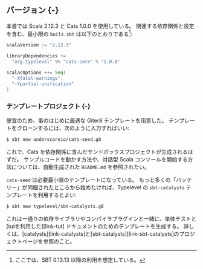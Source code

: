 ## バージョン {-}

本書では Scala 2.12.3 と Cats 1.0.0 を使用している。
関連する依存関係と設定を含む、最小限の `buils.sbt` は以下のとおりである[^sbt-version]:

```scala
scalaVersion := "2.12.3"

libraryDependencies +=
  "org.typelevel" %% "cats-core" % "1.0.0"

scalacOptions ++= Seq(
  "-Xfatal-warnings",
  "-Ypartial-unification"
)
```

[^sbt-version]: ここでは、SBT 0.13.13 以降の利用を想定している。

### テンプレートプロジェクト {-}

便宜のため、事のはじめに最適な Giter8 テンプレートを用意した。
テンプレートをクローンするには、次のように入力すればいい:

```bash
$ sbt new underscoreio/cats-seed.g8
```

これで、Cats を依存関係に含んだサンドボックスプロジェクトが生成されるはずだ。
サンプルコードを動かす方法や、対話型 Scala コンソールを開始する方法については、自動生成された `README.md` を参照されたい。

`cats-seed` は必要最小限のテンプレートになっている。
もっと多くの「バッテリー」が同梱されたところから始めたければ、Typelevel の `sbt-catalysts` テンプレートを利用するとよい:

```bash
$ sbt new typelevel/sbt-catalysts.g8
```

これは一通りの依存ライブラリやコンパイラプラグインと一緒に、単体テストと [tutを利用した][link-tut] ドキュメントのためのテンプレートを生成する。
詳しくは、[catalysts][link-catalysts]と[sbt-catalysts][link-sbt-catalysts]のプロジェクトページを参照のこと。
